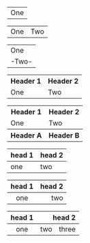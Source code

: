 <table>
 <tbody>
  <tr>
   <td>One</td>
  </tr>
 </tbody>
</table>

<table>
 <tbody>
  <tr>
   <td>One</td>
   <td>Two</td>
  </tr>
 </tbody>
</table>

<table>
 <tbody>
  <tr>
   <td>One</td>
  </tr>
  <tr>
   <td>-Two-</td>
  </tr>
 </tbody>
</table>

<table>
 <tbody>
  <tr>
   <th>Header 1</th>
   <th>Header 2</th>
  </tr>
  <tr>
   <td>One</td>
   <td>Two</td>
  </tr>
 </tbody>
</table>

<table>
 <tbody>
  <tr>
   <th>Header 1</th>
   <th>Header 2</th>
  </tr>
  <tr>
   <td>One</td>
   <td>Two</td>
  </tr>
  <tr>
   <th>Header A</th>
   <th>Header B</th>
  </tr>
 </tbody>
</table>

<table>
 <thead>
  <tr>
   <th>head 1</th>
   <th>head 2</th>
  </tr>
 </thead>
 <tbody>
  <tr>
   <td>one</td>
   <td>two</td>
  </tr>
 </tbody>
</table>

<table>
 <thead>
  <tr>
   <th align="center">head 1</th>
   <th align="right">head 2</th>
  </tr>
 </thead>
 <tbody>
  <tr>
   <td align="center">one</td>
   <td align="right">two</td>
  </tr>
 </tbody>
</table>

<table>
 <thead>
  <tr>
   <th align="center">head 1</th>
   <th align="right" colspan="2">head 2</th>
  </tr>
 </thead>
 <tbody>
  <tr>
   <td align="center">one</td>
   <td align="right">two</td>
   <td>three</td>
  </tr>
 </tbody>
</table>